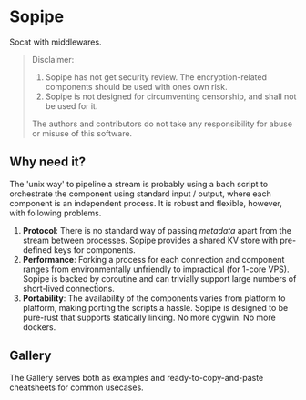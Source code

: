 Sopipe
======

Socat with middlewares.

> Disclaimer:
>
> 1. Sopipe has not get security review. The encryption-related components should be used with ones own risk.
> 2. Sopipe is not designed for circumventing censorship, and shall not be used for it.
>
> The authors and contributors do not take any responsibility for abuse or misuse of this software.

## Why need it?

The 'unix way' to pipeline a stream is probably using a bach script to orchestrate the component using standard input /
output, where each component is an independent process. It is robust and flexible, however, with following problems.

1. **Protocol**: There is no standard way of passing *metadata* apart from the stream between processes. Sopipe provides
   a shared KV store with pre-defined keys for components.
2. **Performance**: Forking a process for each connection and component ranges from environmentally unfriendly to
   impractical (for 1-core VPS). Sopipe is backed by coroutine and can trivially support large numbers of short-lived
   connections.
3. **Portability**: The availability of the components varies from platform to platform, making porting the scripts a
   hassle. Sopipe is designed to be pure-rust that supports statically linking. No more cygwin. No more dockers.

## Gallery

The Gallery serves both as examples and ready-to-copy-and-paste cheatsheets for common usecases.
